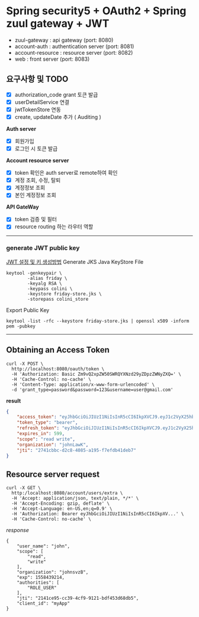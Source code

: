 # Spring security5 + OAuth2 + Spring zuul gateway + JWT 
- zuul-gateway : api gateway (port: 8080)
- account-auth : authentication server (port: 8081)
- account-resource : resource server (port: 8082)
- web : front server (port: 8083)
 
## 요구사항 및 TODO
- [x] authorization_code grant 토큰 발급
- [x] userDetailService 연결
- [x] jwtTokenStore 연동 
- [x] create, updateDate 추가 ( Auditing )

__Auth server__
- [x] 회원가입 
- [x] 로그인 시 토큰 발급

__Account resource server__
- [x] token 확인은 auth server로 remote하여 확인
- [x] 계정 조회, 수정, 탈퇴 
- [x] 계정정보 조회
- [x] 본인 계정정보 조회

__API GateWay__
- [x] token 검증 및 필터 
- [x] resource routing 하는 라우터 역할

---
### generate JWT public key
[JWT 설정 및 키 생성방법](https://www.baeldung.com/spring-security-oauth-jwt)
Generate JKS Java KeyStore File
```
keytool -genkeypair \ 
        -alias friday \
        -keyalg RSA \ 
        -keypass colini \
        -keystore friday-store.jks \
        -storepass colini_store
```
Export Public Key
```
keytool -list -rfc --keystore friday-store.jks | openssl x509 -inform pem -pubkey
```
---


## Obtaining an Access Token
```
curl -X POST \
  http://localhost:8080/oauth/token \
  -H 'Authorization: Basic Zm9vQ2xpZW50SWRQYXNzd29yZDpzZWNyZXQ=' \
  -H 'Cache-Control: no-cache' \
  -H 'Content-Type: application/x-www-form-urlencoded' \
  -d 'grant_type=password&password=123&username=user@gmail.com'
```
__result__
```json
{
    "access_token": "eyJhbGciOiJIUzI1NiIsInR5cCI6IkpXVCJ9.eyJ1c2VyX25hbWUiOiJqb2huIiwic2NvcGUiOlsicmVhZCIsIndyaXRlIl0sIm9yZ2FuaXphdGlvbiI6ImpvaG5MYXdLIiwiZXhwIjoxNTU4NDM5NzU4LCJhdXRob3JpdGllcyI6WyJST0xFX1VTRVIiXSwianRpIjoiMjc0MWNiYmMtZDJjOC00MDg1LWExOTUtZjdlZmRiNDFkZWI3IiwiY2xpZW50X2lkIjoibXlBcHAifQ.MTY5cfq-9bDEWTJBpiFqoPm6xhB-uQWCPS9xANREAT8",
    "token_type": "bearer",
    "refresh_token": "eyJhbGciOiJIUzI1NiIsInR5cCI6IkpXVCJ9.eyJ1c2VyX25hbWUiOiJqb2huIiwic2NvcGUiOlsicmVhZCIsIndyaXRlIl0sIm9yZ2FuaXphdGlvbiI6ImpvaG5MYXdLIiwiYXRpIjoiMjc0MWNiYmMtZDJjOC00MDg1LWExOTUtZjdlZmRiNDFkZWI3IiwiZXhwIjoxNTU4NDQyNzU4LCJhdXRob3JpdGllcyI6WyJST0xFX1VTRVIiXSwianRpIjoiZGFhMWQ1ZWItZDJiYi00ODA0LTk0MGYtMGYzZWJhY2VjYTNhIiwiY2xpZW50X2lkIjoibXlBcHAifQ.YQHauzqPcb2ufc5veoIc52L_lUNKKk7CFEMf0EHBPRw",
    "expires_in": 599,
    "scope": "read write",
    "organization": "johnLawK",
    "jti": "2741cbbc-d2c8-4085-a195-f7efdb41deb7"
}
```

## Resource server request
```
curl -X GET \
  http:/localhost:8080/account/users/extra \
  -H 'Accept: application/json, text/plain, */*' \
  -H 'Accept-Encoding: gzip, deflate' \
  -H 'Accept-Language: en-US,en;q=0.9' \
  -H 'Authorization: Bearer eyJhbGciOiJIUzI1NiIsInR5cCI6IkpXV...' \
  -H 'Cache-Control: no-cache' \
```
_response_
```
{
    "user_name": "john",
    "scope": [
        "read",
        "write"
    ],
    "organization": "johnsvzB",
    "exp": 1558439214,
    "authorities": [
        "ROLE_USER"
    ],
    "jti": "2141ce95-cc39-4cf9-9121-bdf453d68db5",
    "client_id": "myApp"
}
```